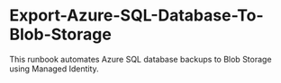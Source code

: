 # Export-Azure-SQL-Database-To-Blob-Storage
This runbook automates Azure SQL database backups to Blob Storage using Managed Identity.

